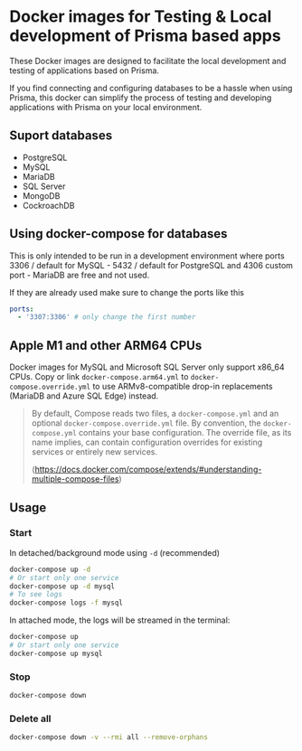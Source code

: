 # Docker images for Testing & Local development of Prisma based apps

These Docker images are designed to facilitate the local development and testing of applications based on Prisma.

If you find connecting and configuring databases to be a hassle when using Prisma, this docker can simplify the process of testing and developing applications with Prisma on your local environment.

## Suport databases

- PostgreSQL
- MySQL
- MariaDB
- SQL Server
- MongoDB
- CockroachDB

## Using docker-compose for databases

This is only intended to be run in a development environment where ports 3306 / default for MySQL - 5432 / default for PostgreSQL and 4306 custom port - MariaDB are free and not used.

If they are already used make sure to change the ports like this

```yaml
ports:
  - '3307:3306' # only change the first number
```

## Apple M1 and other ARM64 CPUs

Docker images for MySQL and Microsoft SQL Server only support x86_64 CPUs.
Copy or link `docker-compose.arm64.yml` to `docker-compose.override.yml` to use ARMv8-compatible drop-in replacements (MariaDB and Azure SQL Edge) instead.

> By default, Compose reads two files, a `docker-compose.yml` and an optional `docker-compose.override.yml` file. By convention, the `docker-compose.yml` contains your base configuration. The override file, as its name implies, can contain configuration overrides for existing services or entirely new services.
>
> (https://docs.docker.com/compose/extends/#understanding-multiple-compose-files)

## Usage

### Start

In detached/background mode using `-d` (recommended)

```sh
docker-compose up -d
# Or start only one service
docker-compose up -d mysql
# To see logs
docker-compose logs -f mysql
```

In attached mode, the logs will be streamed in the terminal:

```sh
docker-compose up
# Or start only one service
docker-compose up mysql
```

### Stop

```sh
docker-compose down
```

### Delete all

```sh
docker-compose down -v --rmi all --remove-orphans
```
